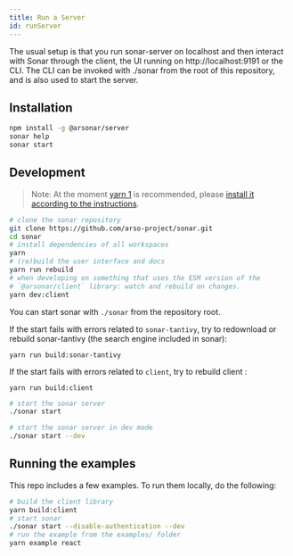 ```yaml
---
title: Run a Server
id: runServer
---
```


The usual setup is that you run sonar-server on localhost and then interact with Sonar through the client, the UI running on http://localhost:9191 or the CLI. The CLI can be invoked with ./sonar from the root of this repository, and is also used to start the server.

## Installation

```sh
npm install -g @arsonar/server
sonar help
sonar start
```

## Development

> Note: At the moment [yarn 1](https://classic.yarnpkg.com/) is recommended, please [install it according to the instructions](https://classic.yarnpkg.com/en/docs/install#debian-stable).

```sh
# clone the sonar repository
git clone https://github.com/arso-project/sonar.git
cd sonar
# install dependencies of all workspaces
yarn
# (re)build the user interface and docs
yarn run rebuild
# when developing on something that uses the ESM version of the
# `@arsonar/client` library: watch and rebuild on changes.
yarn dev:client
```

You can start sonar with `./sonar` from the repository root.

If the start fails with errors related to `sonar-tantivy`, try to redownload or rebuild sonar-tantivy (the search engine included in sonar):

```
yarn run build:sonar-tantivy
```

If the start fails with errors related to `client`, try to rebuild client :

```
yarn run build:client
```

```sh
# start the sonar server
./sonar start

# start the sonar server in dev mode
./sonar start --dev

```

## Running the examples

This repo includes a few examples. To run them locally, do the following:

```sh
# build the client library
yarn build:client
# start sonar
./sonar start --disable-authentication --dev
# run the example from the examples/ folder
yarn example react
```
